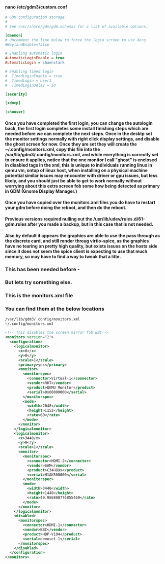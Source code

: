 


#### nano /etc/gdm3/custom.conf
```ini
# GDM configuration storage
#
# See /usr/share/gdm/gdm.schemas for a list of available options.

[daemon]
# Uncomment the line below to force the login screen to use Xorg
#WaylandEnable=false

# Enabling automatic login
AutomaticLoginEnable = true
AutomaticLogin = shawnstark

# Enabling timed login
#  TimedLoginEnable = true
#  TimedLogin = user1
#  TimedLoginDelay = 10

[security]

[xdmcp]

[chooser]
```

#### Once you have completed the first login, you can change the autologin back, the first login completes some install finishing steps which are needed before we can complete the next steps. Once in the desktp set the monitor settings normally with right click display settings, and disable the ghost screen for now. Once they are set they will create the ~/.config/monitors.xml, copy this file into the /var/lib/gdm3/.config/monitors.xml, and while everything is correctly set to ensure it applies, notice that the one monitor I call "ghost" is enclosed in disabled tags in the xml, this is unique to individuals running linux in qemu vm, ontop of linux host, when installing on a physical machine potential similar issues may encounter with driver or gpu issues, but less likely, and you should just be able to get to work normally without worrying about this extra screen fob some how being detected as primary in GDM (Gnome Display Manager.)



#### Once you have copied over the monitors.xml files you do have to restart your gdm before doing the reboot, and then do the reboot. 
#### Previous versions required nulling out the /usr/lib/udev/rules.d/61-gdm.rules after you made a backup, but in this case that is not needed.
#### Also by default it appears the graphics are able to use the pass through as the discrete card, and still render throug virtio-spice, as the graphics have no tearing on pretty high quality, but exists issues on the hosts side since it does not seem the spice client is expecting to use that much memory, so may have to find a way to tweak that a litte. 


### This has been needed before -
### But lets try something else.
### This is the monitors.xml file
### You can find them at the below locations

```bash
/var/lib/gdm3/.config/monitors.xml
~/.config/monitors.xml
```

```xml
<!-- This disables the screen mirror fob BBC-->
<monitors version="2">
  <configuration>
    <logicalmonitor>
      <x>0</x>
      <y>0</y>
      <scale>1</scale>
      <primary>yes</primary>
      <monitor>
        <monitorspec>
          <connector>Virtual-1</connector>
          <vendor>RHT</vendor>
          <product>QEMU Monitor</product>
          <serial>0x00000000</serial>
        </monitorspec>
        <mode>
          <width>2048</width>
          <height>1152</height>
          <rate>60</rate>
        </mode>
      </monitor>
    </logicalmonitor>
    <logicalmonitor>
      <x>3440/x>
      <y>0</y>
      <scale>1</scale>
      <monitor>
        <monitorspec>
          <connector>HDMI-2</connector>
          <vendor>SAM</vendor>
          <product>C34H89x</product>
          <serial>H1AK500000</serial>
        </monitorspec>
        <mode>
          <width>3440</width>
          <height>1440</height>
          <rate>49.986808776855469</rate>
        </mode>
      </monitor>
    </logicalmonitor>
    <disabled>
      <monitorspec>
        <connector>HDMI-1</connector>
        <vendor>BBC</vendor>
        <product>HDP-V104</product>
        <serial>demoset-1</serial>
      </monitorspec>
    </disabled>
  </configuration>
</monitors>

```


